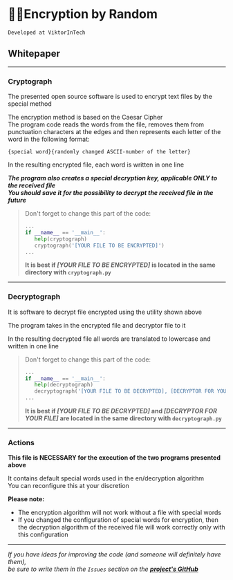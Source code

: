 # :game_die::closed_lock_with_key:Encryption by Random
`Developed at ViktorInTech`
## Whitepaper
***
### Cryptograph
The presented open source software is used to encrypt text files by the special method

The encryption method is based on the Caesar Cipher  
The program code reads the words from the file, removes them from punctuation characters at the edges and then
represents each letter of the word in the following format:

`{special word}{randomly changed ASCII-number of the letter}`

In the resulting encrypted file, each word is written in one line

***The program also creates a special decryption key, applicable *ONLY* to the received file***  
***You should save it for the possibility to decrypt the received file in the future***

> Don't forget to change this part of the code:
> 
> ```python
> ...
> if __name__ == '__main__':
>    help(cryptograph)
>    cryptograph('[YOUR FILE TO BE ENCRYPTED]')
> ...
> ```
> **It is best if *[YOUR FILE TO BE ENCRYPTED]* is located in the same directory with `cryptograph.py`**
***
### Decryptograph
It is software to decrypt file encrypted using the utility shown above

The program takes in the encrypted file and decryptor file to it

In the resulting decrypted file all words are translated to lowercase and written in one line

> Don't forget to change this part of the code:
> 
> ```python
> ...
> if __name__ == '__main__':
>    help(decryptograph)
>    decryptograph('[YOUR FILE TO BE DECRYPTED], [DECRYPTOR FOR YOUR FILE]')
> ...
> ```
> **It is best if *[YOUR FILE TO BE DECRYPTED]* and *[DECRYPTOR FOR YOUR FILE]* are located in the same directory with `decryptograph.py`**
***
### Actions
**This file is NECESSARY for the execution of the two programs presented above**

It contains default special words used in the en/decryption algorithm  
You can reconfigure this at your discretion

**Please note:**
* The encryption algorithm will not work without a file with special words
* If you changed the configuration of special words for encryption, then the decryption algorithm of the received file
will work correctly only with this configuration
***
*If you have ideas for improving the code (and someone will definitely have them),*  
*be sure to write them in the `Issues` section on the **[project's GitHub](https://github.com/ViktorInTech/encrypting_by_random)***
